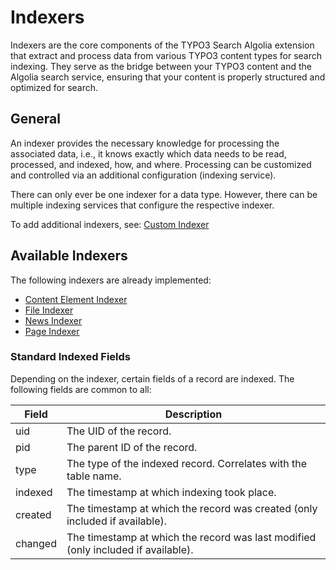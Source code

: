 # Indexers

Indexers are the core components of the TYPO3 Search Algolia extension that extract and process data from various TYPO3 content types for search indexing. They serve as the bridge between your TYPO3 content and the Algolia search service, ensuring that your content is properly structured and optimized for search.

## General

An indexer provides the necessary knowledge for processing the associated data, i.e., it knows exactly which data needs
to be read, processed, and indexed, how, and where. Processing can be customized and controlled via an additional
configuration (indexing service).

There can only ever be one indexer for a data type. However, there can be multiple indexing services that configure the
respective indexer.

To add additional indexers, see: [Custom Indexer](CustomIndexer.md)

## Available Indexers
The following indexers are already implemented: 

- [Content Element Indexer](ContentElementIndexer.md)
- [File Indexer](FileIndexer.md)
- [News Indexer](NewsIndexer.md)
- [Page Indexer](PageIndexer.md)

### Standard Indexed Fields

Depending on the indexer, certain fields of a record are indexed. The following fields are common to all:

| Field   | Description                                                                       |
|---------|-----------------------------------------------------------------------------------|
| uid     | The UID of the record.                                                            |
| pid     | The parent ID of the record.                                                      |
| type    | The type of the indexed record. Correlates with the table name.                   |
| indexed | The timestamp at which indexing took place.                                       |
| created | The timestamp at which the record was created (only included if available).       |
| changed | The timestamp at which the record was last modified (only included if available). |
